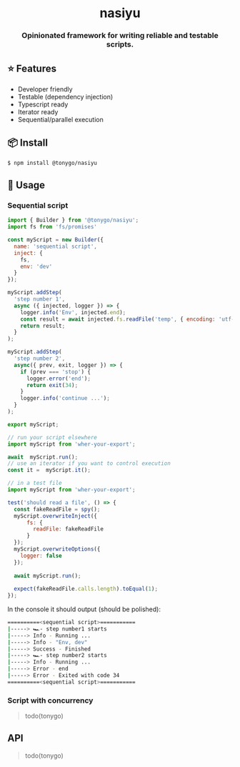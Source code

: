 <h1 align="center">nasiyu</h1>
<h3 align="center">Opinionated framework for writing reliable and testable scripts.</h3>

## ⭐️ Features
- Developer friendly
- Testable (dependency injection)
- Typescript ready
- Iterator ready
- Sequential/parallel execution 

## 📦 Install

```bash
$ npm install @tonygo/nasiyu
```

## 🧰 Usage

### Sequential script

```js
import { Builder } from '@tonygo/nasiyu';
import fs from 'fs/promises'

const myScript = new Builder({
  name: 'sequential script',
  inject: {
    fs,
    env: 'dev'
  }
});

myScript.addStep(
  'step number 1',
  async ({ injected, logger }) => {
    logger.info('Env', injected.end);
    const result = await injected.fs.readFile('temp', { encoding: 'utf-8' });
    return result;
  }
);

myScript.addStep(
  'step number 2',
  async({ prev, exit, logger }) => {
    if (prev === 'stop') {
      logger.error('end');
      return exit(34);
    }
    logger.info('continue ...');
  }
);

export myScript;
```

```js
// run your script elsewhere
import myScript from 'wher-your-export';

await  myScript.run();
// use an iterator if you want to control execution
const it =  myScript.it();
```

```js
// in a test file
import myScript from 'wher-your-export';

test('should read a file', () => {
  const fakeReadFile = spy();
  myScript.overwriteInject({
      fs: {
        readFile: fakeReadFile
      }
  });
  myScript.overwriteOptions({
    logger: false
  });
  
  await myScript.run();
  
  expect(fakeReadFile.calls.length).toEqual(1);
});
```

In the console it should output (should be polished):

```bash
==========<sequential script>===========
|-----> 🏎- step number1 starts
|-----> Info - Running ...
|-----> Info - "Env, dev"
|-----> Success - Finished
|-----> 🏎- step number2 starts
|-----> Info - Running ...
|-----> Error - end 
|-----> Error - Exited with code 34 
==========<sequential script>===========
```

### Script with concurrency 

> todo(tonygo)

## API

> todo(tonygo)
